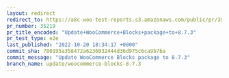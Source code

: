 ```yaml
---
layout: redirect
redirect_to: https://a8c-woo-test-reports.s3.amazonaws.com/public/pr/35219/e2e/index.html
pr_number: 35219
pr_title_encoded: "Update+WooCommerce+Blocks+package+to+8.7.3"
pr_test_type: e2e
last_published: "2022-10-20 18:34:17 +0000"
commit_sha: 780195a358472a6236032444d36d975c6ca9b7ba
commit_message: "Update WooCommerce Blocks package to 8.7.3"
branch_name: update/woocommerce-blocks-8.7.3
---
```

